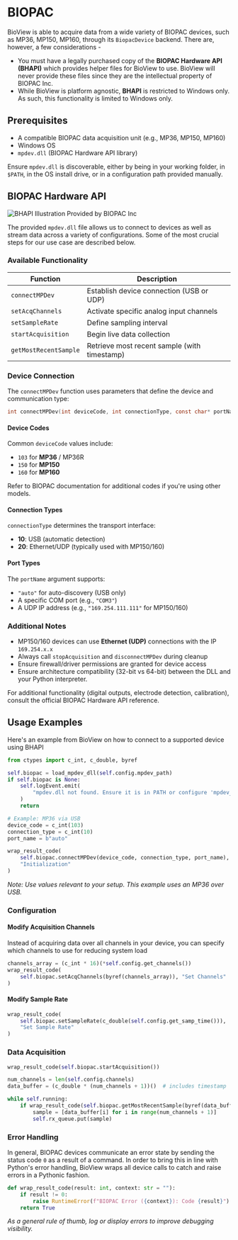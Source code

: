 # BIOPAC

BioView is able to acquire data from a wide variety of BIOPAC devices, such as MP36, MP150, MP160, through its `BiopacDevice` backend. There are, however, a few considerations -

* You must have a legally purchased copy of the **BIOPAC Hardware API (BHAPI)** which provides helper files for BioView to use. BioView will never provide these files since they are the intellectual property of BIOPAC Inc.
* While BioView is platform agnostic, **BHAPI** is restricted to Windows only. As such, this functionality is limited to Windows only.

## Prerequisites

* A compatible BIOPAC data acquisition unit (e.g., MP36, MP150, MP160)
* Windows OS
* `mpdev.dll` (BIOPAC Hardware API library)

Ensure `mpdev.dll` is discoverable, either by being in your working folder, in `$PATH`, in the OS install drive, or in a configuration path provided manually.

## BIOPAC Hardware API

![BHAPI Illustration Provided by BIOPAC Inc](https://www.biopac.com/wp-content/uploads/bhapi_with.gif)

The provided `mpdev.dll` file allows us to connect to devices as well as stream data across a variety of configurations. Some of the most crucial steps for our use case are described below.

### Available Functionality

| Function              | Description                                  |
| --------------------- | -------------------------------------------- |
| `connectMPDev`        | Establish device connection (USB or UDP)     |
| `setAcqChannels`      | Activate specific analog input channels      |
| `setSampleRate`       | Define sampling interval                     |
| `startAcquisition`    | Begin live data collection                   |
| `getMostRecentSample` | Retrieve most recent sample (with timestamp) |

### Device Connection

The `connectMPDev` function uses parameters that define the device and communication type:

```c
int connectMPDev(int deviceCode, int connectionType, const char* portName);
```

#### Device Codes

Common `deviceCode` values include:

* `103` for **MP36** / MP36R
* `150` for **MP150**
* `160` for **MP160**

Refer to BIOPAC documentation for additional codes if you're using other models.

#### Connection Types

`connectionType` determines the transport interface:

* **10**: USB (automatic detection)
* **20**: Ethernet/UDP (typically used with MP150/160)

#### Port Types

The `portName` argument supports:

* `"auto"` for auto-discovery (USB only)
* A specific COM port (e.g., `"COM3"`)
* A UDP IP address (e.g., `"169.254.111.111"` for MP150/160)

### Additional Notes

* MP150/160 devices can use **Ethernet (UDP)** connections with the IP `169.254.x.x`
* Always call `stopAcquisition` and `disconnectMPDev` during cleanup
* Ensure firewall/driver permissions are granted for device access
* Ensure architecture compatibility (32-bit vs 64-bit) between the DLL and your Python interpreter.

For additional functionality (digital outputs, electrode detection, calibration), consult the official BIOPAC Hardware API reference.

## Usage Examples

Here's an example from BioView on how to connect to a supported device using BHAPI

```python
from ctypes import c_int, c_double, byref

self.biopac = load_mpdev_dll(self.config.mpdev_path)
if self.biopac is None:
    self.logEvent.emit(
        "mpdev.dll not found. Ensure it is in PATH or configure 'mpdev_path'."
    )
    return

# Example: MP36 via USB
device_code = c_int(103)
connection_type = c_int(10)
port_name = b"auto"

wrap_result_code(
    self.biopac.connectMPDev(device_code, connection_type, port_name),
    "Initialization"
)
```

*Note: Use values relevant to your setup. This example uses an MP36 over USB.*

### Configuration

#### Modify Acquisition Channels

Instead of acquiring data over all channels in your device, you can specify which channels to use for reducing system load

```python
channels_array = (c_int * 16)(*self.config.get_channels())
wrap_result_code(
    self.biopac.setAcqChannels(byref(channels_array)), "Set Channels"
)
```

#### Modify Sample Rate

```python
wrap_result_code(
    self.biopac.setSampleRate(c_double(self.config.get_samp_time())),
    "Set Sample Rate"
)
```

### Data Acquisition

```python
wrap_result_code(self.biopac.startAcquisition())

num_channels = len(self.config.channels)
data_buffer = (c_double * (num_channels + 1))()  # includes timestamp

while self.running:
    if wrap_result_code(self.biopac.getMostRecentSample(byref(data_buffer))):
        sample = [data_buffer[i] for i in range(num_channels + 1)]
        self.rx_queue.put(sample)
```

### Error Handling

In general, BIOPAC devices communicate an error state by sending the status code `0` as a result of a command. In order to bring this in line with Python's error handling, BioView wraps all device calls to catch and raise errors in a Pythonic fashion.

```python
def wrap_result_code(result: int, context: str = ""):
    if result != 0:
        raise RuntimeError(f"BIOPAC Error ({context}): Code {result}")
    return True
```

*As a general rule of thumb, log or display errors to improve debugging visibility.*
